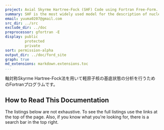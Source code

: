 ```yaml
---
project: Axial Skyrme Hartree-Fock (SHF) Code using Fortran Free-Form.
summary: SHF is the most widely used model for the description of nuclear structure. The SHF code imposes axial symmetry and solves the Skyrme Hartree-Fock equations for nuclear structure.
email: yuuma0207@gmail.com
src_dir: ../src
exclude_dir: ../doc
preprocessor: gfortran -E
display: public
         protected
         private
sort: permission-alpha
output_dir: ../doc/ford_site
graph: true
md_extensions: markdown.extensions.toc
...
```


軸対称Skyrme Hartree-Fock法を用いて軽原子核の基底状態の分析を行うためのFortranプログラムです。

## How to Read This Documentation

The listings below are not exhaustive.
To see the full listings use the links at the top of the page.
Also, if you know what you're looking for, there is a search bar in the top right.